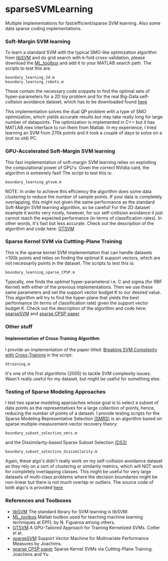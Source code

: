 # sparseSVMLearning
Multiple implementations for fast/efficient/sparse SVM learning. Also some data sparse coding implementations. 

### Soft-Margin SVM learning
To learn a standard SVM with the typical SMO-like optimization algorithm from [libSVM](https://www.csie.ntu.edu.tw/~cjlin/libsvm/) and do grid search with k-fold cross-validation, please download the [ML_toolbox](https://github.com/epfl-lasa/ML_toolbox) and add it to your MATLAB search path. The scripts to test this are:
```
boundary_learning_2d.m
boundary_learning_robots.m
```
These contain the necessary code snippets to find the optimal sets of hyper-parameters for a 2D toy problem and for the real Big-Data self-collision avoidance dataset, which has to be downloaded found [here](https://www.dropbox.com/s/y0xi36i4ezwoqfo/data_mat.zip?dl=0)

This implementation solves the dual QP problem with a type of SMO optimization, which yields accurate results but may take really long for large number of datapoints. The optimization is implemented in C++ but it has MATLAB mex interface to run them from Matlab. In my experience, I tried learning an SVM from 270k points and it took a couple of days to solve on a (not so old) PC.

### GPU-Accelerated Soft-Margin SVM learning
This fast implementation of soft-margin SVM learning relies on exploiting the computational power of GPU's. Given the correct NVidia card, the algorithm is extremely fast! The script to test this is:
```
boundary_learning_gtsvm.m
```
NOTE: In order to achieve this efficiency the algorithm does some data clustering to reduce the number of sample points. If your data is completely overlapping, this might not given the same performance as the standard Soft-Margin SVM learning algorithm, so be careful! For the 2D dataset example it works very nicely, however, for our self-collision avoidance it just cannot reach the expected performance (in terms of classification rates). In other words, it's fast but less accurate. Check out the description of the algorithm and code here: [GTSVM](http://ttic.uchicago.edu/~cotter/projects/gtsvm/)

### Sparse Kernel SVM via Cuttting-Plane Training
This is the sparse kernel SVM implementation that can handle datasets >100k points and relies on finding the optimal K support vectors, which are not necessarily points in the dataset. The scripts to test this is:
```
boundary_learning_sparse_CPSP.m
```
Typically, one finds the *optimal* hyper-parametersl i.e. C and sigma (for RBF Kernel) with either of the previous implementations. Then we use these same parameters and set the support vector budget K to our desired value. This algorithm will try to find the hyper-plane that yields the best performance (in terms of classification rate) given the support vector budget K.  Check out the description of the algorithm and code here: [sparseSVM](https://www.cs.cornell.edu/people/tj/svm_light/svm_perf.html) and [sparse CPSP paper](https://pdfs.semanticscholar.org/0731/8220d7fe8de7a3e4ef9efc0dc9429c4a43d2.pdf)

### Other stuff
#### Implementation of Cross-Training Algorithm
I provide an implementation of the paper titled: [Breaking SVM Complexity with Cross-Training](https://is.tuebingen.mpg.de/fileadmin/user_upload/files/publications/pdf2846.pdf) in the script: 
```
Xtraining.m
``` 
It's one of the first algorithms (2005) to tackle SVM complexity issues. Wasn't really useful for my dataset, but might be useful for something else.

### Testing of Sparse Modeling Approaches
I test two sparse modeling approaches whose goal is to select a subset of data points as the representatives for a large collection of points, hence, reducing the number of points of a dataset. I provide testing scripts for the Sparse Modeling Representative Selection [(SMRS)](http://www.ccs.neu.edu/home/eelhami/publications/SMRS-CVPR12-Ehsan.pdf) is an algorithm based on sparse multiple-measurement-vector recovery theory:
```
boundary_subset_selectino_smrs.m
```
and the Dissimilarity-based Sparse Subset Selection [(DS3)](https://arxiv.org/abs/1407.6810) 
```
boundary_subset_selectino_dissimilarity.m
```
Again, these algo's didn't really work on my self-collision avoidance dataset as they rely on a sort of clustering or similarity metrics, which will NOT work for completely overlapping classes. This might be useful for very large datasets of multi-class problems where the decision boundaries might be non-linear but there is not much overlap or outliers. The source code of both algo's is provided [here](http://www.ccs.neu.edu/home/eelhami/codes.htm)

### References and Toolboxes
- [libSVM](https://www.csie.ntu.edu.tw/~cjlin/libsvm/) The standard library for SVM learning is libSVM: 
- [ML_toolbox](https://github.com/epfl-lasa/ML_toolbox) Matlab toolbox used for teaching machine learning techniques at EPFL by N. Figueroa among others.
- [GTSVM](http://ttic.uchicago.edu/~cotter/projects/gtsvm/) A GPU-Tailored Approach for Training Kernelized SVMs. Cotter el at.
- [sparseSVM](https://www.cs.cornell.edu/people/tj/svm_light/svm_perf.html) Support Vector Machine for Multivariate Performance Measures by Joachims.
- [sparse CPSP paper](https://pdfs.semanticscholar.org/0731/8220d7fe8de7a3e4ef9efc0dc9429c4a43d2.pdf) Sparse Kernel SVMs via Cutting-Plane Training. Joachims and Yu
